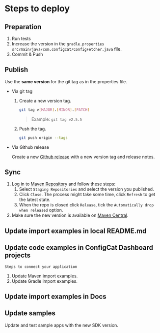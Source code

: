# Steps to deploy

## Preparation

1. Run tests
3. Increase the version in the `gradle.properties` `src/main/java/com.configcat/ConfigFetcher.java` file.
4. Commit & Push

## Publish

Use the **same version** for the git tag as in the properties file.

- Via git tag
    1. Create a new version tag.
       ```bash
       git tag v[MAJOR].[MINOR].[PATCH]
       ```
       > Example: `git tag v2.5.5`
    2. Push the tag.
       ```bash
       git push origin --tags
       ```
- Via Github release

  Create a new [Github release](https://github.com/configcat/java-sdk/releases) with a new version tag and release
  notes.

## Sync

1. Log in to [Maven Repository](https://oss.sonatype.org/) and follow these steps:
   1. Select `Staging Repositories` and select the version you published.
   2. Click `Close`. The process might take some time, click `Refresh` to get the latest state.
   3. When the repo is closed click `Release`, tick the `Automatically drop when released` option.
2. Make sure the new version is available
   on [Maven Central](https://search.maven.org/artifact/com.configcat/configcat-java-client).

## Update import examples in local README.md

## Update code examples in ConfigCat Dashboard projects

`Steps to connect your application`

1. Update Maven import examples.
2. Update Gradle import examples.

## Update import examples in Docs

## Update samples

Update and test sample apps with the new SDK version.
